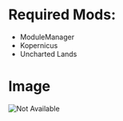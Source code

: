 # Required Mods:

- ModuleManager
- Kopernicus
- Uncharted Lands

# Image

![Not Available](https://github.com/Sigma88/SSS/raw/Screenshots/Images/Ceres.png)
